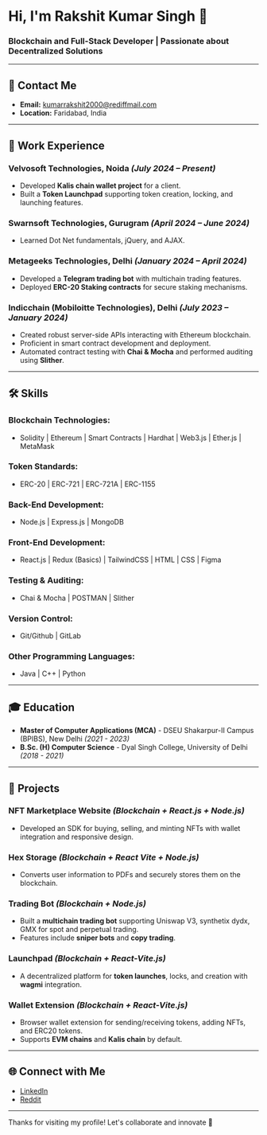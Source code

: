 # Hi, I'm Rakshit Kumar Singh 👋

### Blockchain and Full-Stack Developer | Passionate about Decentralized Solutions

---

## 📧 Contact Me
- **Email:** [kumarrakshit2000@rediffmail.com](mailto:kumarrakshit2000@rediffmail.com)  
- **Location:** Faridabad, India  

---

## 💼 Work Experience

### **Velvosoft Technologies, Noida** *(July 2024 – Present)*  
- Developed **Kalis chain wallet project** for a client.  
- Built a **Token Launchpad** supporting token creation, locking, and launching features.  

### **Swarnsoft Technologies, Gurugram** *(April 2024 – June 2024)*  
- Learned Dot Net fundamentals, jQuery, and AJAX.  

### **Metageeks Technologies, Delhi** *(January 2024 – April 2024)*  
- Developed a **Telegram trading bot** with multichain trading features.  
- Deployed **ERC-20 Staking contracts** for secure staking mechanisms.  

### **Indicchain (Mobiloitte Technologies), Delhi** *(July 2023 – January 2024)*  
- Created robust server-side APIs interacting with Ethereum blockchain.  
- Proficient in smart contract development and deployment.  
- Automated contract testing with **Chai & Mocha** and performed auditing using **Slither**.  

---

## 🛠️ Skills

### **Blockchain Technologies:**
- Solidity | Ethereum | Smart Contracts | Hardhat | Web3.js | Ether.js | MetaMask

### **Token Standards:**
- ERC-20 | ERC-721 | ERC-721A | ERC-1155

### **Back-End Development:**
- Node.js | Express.js | MongoDB

### **Front-End Development:**
- React.js | Redux (Basics) | TailwindCSS | HTML | CSS | Figma

### **Testing & Auditing:**
- Chai & Mocha | POSTMAN | Slither

### **Version Control:**
- Git/Github | GitLab

### **Other Programming Languages:**
- Java | C++ | Python

---

## 🎓 Education

- **Master of Computer Applications (MCA)** - DSEU Shakarpur-II Campus (BPIBS), New Delhi *(2021 - 2023)*
- **B.Sc. (H) Computer Science** - Dyal Singh College, University of Delhi *(2018 - 2021)*

---

## 🚀 Projects

### **NFT Marketplace Website** *(Blockchain + React.js + Node.js)*
- Developed an SDK for buying, selling, and minting NFTs with wallet integration and responsive design.

### **Hex Storage** *(Blockchain + React Vite + Node.js)*
- Converts user information to PDFs and securely stores them on the blockchain.

### **Trading Bot** *(Blockchain + Node.js)*
- Built a **multichain trading bot** supporting Uniswap V3, synthetix dydx, GMX for spot and perpetual trading.
- Features include **sniper bots** and **copy trading**.

### **Launchpad** *(Blockchain + React-Vite.js)*
- A decentralized platform for **token launches**, locks, and creation with **wagmi** integration.

### **Wallet Extension** *(Blockchain + React-Vite.js)*
- Browser wallet extension for sending/receiving tokens, adding NFTs, and ERC20 tokens.
- Supports **EVM chains** and **Kalis chain** by default.

---

## 🌐 Connect with Me
- [LinkedIn](https://www.linkedin.com/in/rakshit-kumar-singh-526a13146/)
- [Reddit](https://www.reddit.com/user/AgentDave745/)

---

Thanks for visiting my profile! Let's collaborate and innovate 🚀
